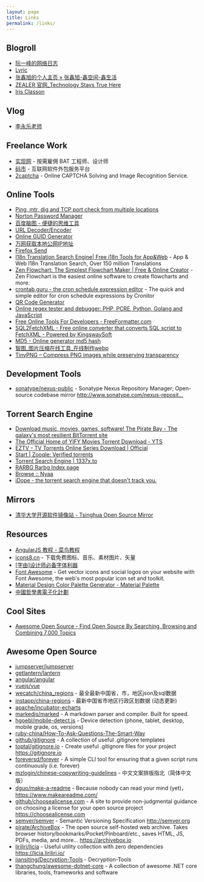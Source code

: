 ```yaml
---
layout: page
title: Links
permalink: /links/
---
```


## Blogroll

- [阮一峰的网络日志](http://www.ruanyifeng.com/blog/)
- [Lyric](https://lyric.im/)
- [张鑫旭的个人主页 » 张鑫旭-鑫空间-鑫生活](https://www.zhangxinxu.com/)
- [ZEALER 官网_Technology Stays True Here](https://www.zealer.com/)
- [Iris Classon](http://irisclasson.com/)

## Vlog

- [李永乐老师](https://www.ixigua.com/home/4234740937/)

## Freelance Work

- [实现网](https://shixian.com/) - 按需雇佣 BAT 工程师、设计师
- [码市](https://codemart.com/) - 互联网软件外包服务平台
- [2captcha](https://2captcha.com/) - Online CAPTCHA Solving and Image Recognition Service.

## Online Tools

- [Ping, mtr, dig and TCP port check from multiple locations](http://port.ping.pe/)
- [Norton Password Manager](https://my.norton.com/extspa/passwordmanager?path=pwd-gen)
- [百度脑图 - 便捷的思维工具](https://naotu.baidu.com/)
- [URL Decoder/Encoder](https://meyerweb.com/eric/tools/dencoder/)
- [Online GUID Generator](https://www.guidgenerator.com/online-guid-generator.aspx)
- [万网获取本地公网IP地址](http://www.net.cn/static/customercare/yourip.asp)
- [Firefox Send](https://send.firefox.com/)
- [I18n Translation Search Engine| Free i18n Tools for App&Web](https://i18ns.com/) - App & Web I18n Translation Search, Over 150 million Translations
- [Zen Flowchart: The Simplest Flowchart Maker | Free & Online Creator](https://www.zenflowchart.com/) - Zen Flowchart is the easiest online software to create flowcharts and more.
- [crontab.guru - the cron schedule expression editor](https://crontab.guru/) - The quick and simple editor for cron schedule expressions by Cronitor
- [QR Code Generator](https://www.the-qrcode-generator.com/)
- [Online regex tester and debugger: PHP, PCRE, Python, Golang and JavaScript](https://regex101.com/)
- [Free Online Tools For Developers - FreeFormatter.com](https://www.freeformatter.com/)
- [SQL2FetchXML - Free online converter that converts SQL script to FetchXML - Powered by KingswaySoft](http://sql2fetchxml.com/)
- [MD5 - Online generator md5 hash](http://www.md5.cz/)
- [智图_图片压缩在线工具_在线制作webp](https://zhitu.isux.us/)
- [TinyPNG – Compress PNG images while preserving transparency](https://tinypng.com/)

## Development Tools

- [sonatype/nexus-public](https://github.com/sonatype/nexus-public) - Sonatype Nexus Repository Manager; Open-source codebase mirror <http://www.sonatype.com/nexus-reposit…>

## Torrent Search Engine

- [Download music, movies, games, software! The Pirate Bay - The galaxy's most resilient BitTorrent site](https://thepiratebay.org/)
- [The Official Home of YIFY Movies Torrent Download - YTS](https://yts.mx/)
- [EZTV - TV Torrents Online Series Download | Official](https://eztv.io/)
- [Start | Zooqle: Verified torrents](https://zooqle.com/)
- [Torrent Search Engine | 1337x.to](https://1337x.to/)
- [RARBG Rarbg Index page](https://rarbg.to/index27.php)
- [Browse :: Nyaa](https://nyaa.si/)
- [iDope - the torrent search engine that doesn't track you.](https://idope.se/)

## Mirrors

- [清华大学开源软件镜像站 - Tsinghua Open Source Mirror](https://mirrors.tuna.tsinghua.edu.cn/)

## Resources

- [AngularJS 教程 - 菜鸟教程](https://www.runoob.com/angularjs/angularjs-tutorial.html)
- [icons8.cn](https://icons8.cn/) - 下载免费图标、音乐、素材图片、矢量
- [[字由]设计师必备字体利器](https://www.hellofont.cn/)
- [Font Awesome](https://fontawesome.com/) - Get vector icons and social logos on your website with Font Awesome, the web's most popular icon set and toolkit.
- [Material Design Color Palette Generator - Material Palette](https://www.materialpalette.com/)
- [中國哲學書電子化計劃](https://ctext.org/zh)

## Cool Sites

- [Awesome Open Source - Find Open Source By Searching, Browsing and Combining 7,000 Topics](https://awesomeopensource.com/)

## Awesome Open Source

- [jumpserver/jumpserver](https://github.com/jumpserver/jumpserver)
- [getlantern/lantern](https://github.com/getlantern/lantern)
- [angular/angular](https://github.com/angular/angular)
- [vuejs/vue](https://github.com/vuejs/vue)
- [wecatch/china_regions](https://github.com/wecatch/china_regions) - 最全最新中国省，市，地区json及sql数据
- [instapp/china-regions](https://github.com/instapp/china-regions) - 最新中国省市地区行政区划数据 (动态更新)
- [apache/incubator-echarts](https://github.com/apache/incubator-echarts)
- [markedjs/marked](https://github.com/markedjs/marked) - A markdown parser and compiler. Built for speed.
- [hgoebl/mobile-detect.js](https://github.com/hgoebl/mobile-detect.js) - Device detection (phone, tablet, desktop, mobile grade, os, versions)
- [ruby-china/How-To-Ask-Questions-The-Smart-Way](https://github.com/ruby-china/How-To-Ask-Questions-The-Smart-Way)
- [github/gitignore](https://github.com/github/gitignore) - A collection of useful .gitignore templates
- [toptal/gitignore.io](https://github.com/toptal/gitignore.io) - Create useful .gitignore files for your project <https://gitignore.io>
- [foreversd/forever](https://github.com/foreversd/forever) - A simple CLI tool for ensuring that a given script runs continuously (i.e. forever)
- [mzlogin/chinese-copywriting-guidelines](https://github.com/mzlogin/chinese-copywriting-guidelines) - 中文文案排版指北（简体中文版）
- [dguo/make-a-readme](https://github.com/dguo/make-a-readme) - Because nobody can read your mind (yet)，<https://www.makeareadme.com/>
- [github/choosealicense.com](https://github.com/github/choosealicense.com) - A site to provide non-judgmental guidance on choosing a license for your open source project <https://choosealicense.com>
- [semver/semver](https://github.com/semver/semver) - Semantic Versioning Specification <http://semver.org>
- [pirate/ArchiveBox](https://github.com/pirate/ArchiveBox) - The open source self-hosted web archive. Takes browser history/bookmarks/Pocket/Pinboard/etc., saves HTML, JS, PDFs, media, and more... <https://archivebox.io>
- [liriliri/licia](https://github.com/liriliri/licia) - Useful utility collection with zero dependencies <https://licia.liriliri.io/>
- [jiansiting/Decryption-Tools](https://github.com/jiansiting/Decryption-Tools) - Decryption-Tools
- [thangchung/awesome-dotnet-core](https://github.com/thangchung/awesome-dotnet-core) - A collection of awesome .NET core libraries, tools, frameworks and software
